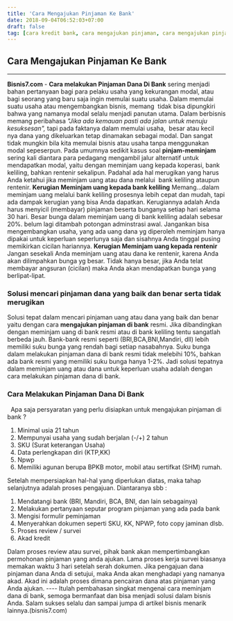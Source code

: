 ```yaml
---
title: 'Cara Mengajukan Pinjaman Ke Bank'
date: 2018-09-04T06:52:03+07:00
draft: false
tag: [cara kredit bank, cara mengajukan pinjaman, cara mengajukan pinjaman dana, Info, kredit bank, pinjaman dana, pinjaman dari bank]
---
```


## Cara Mengajukan Pinjaman Ke Bank
----

**Bisnis7.com** \- **Cara melakukan Pinjaman Dana Di Bank** sering menjadi bahan pertanyaan bagi para pelaku usaha yang kekurangan modal, atau bagi seorang yang baru saja ingin memulai suatu usaha. Dalam memulai suatu usaha atau mengembangkan bisnis, memang  tidak bisa dipungkiri bahwa yang namanya modal selalu menjadi panutan utama. Dalam berbisnis memang peribahasa _"Jika ada kemauan pasti ada jalan untuk menuju kesuksesan",_ tapi pada faktanya dalam memulai usaha,  besar atau kecil nya dana yang dikeluarkan tetap dinamakan sebagai modal. Dan sangat tidak mungkin bila kita memulai bisnis atau usaha tanpa menggunakan modal sepeserpun. Pada umumnya sedikit kasus soal **pinjam-meminjam** sering kali diantara para pedagang mengambil jalur alternatif untuk mendapatkan modal, yaitu dengan meminjam uang kepada koperasi, bank keliling, bahkan rentenir sekalipun. Padahal ada hal merugikan yang harus Anda ketahui jika meminjam uang atau dana melalui  bank keliling ataupun rentenir. **Kerugian Meminjam uang kepada bank keliling** Memang...dalam meminjam uang melalui bank keliling prosesnya lebih cepat dan mudah, tapi ada dampak kerugian yang bisa Anda dapatkan. Kerugiannya adalah Anda harus menyicil (membayar) pinjaman beserta bunganya setiap hari selama 30 hari. Besar bunga dalam meminjam uang di bank keliling adalah sebesar 20%. belum lagi ditambah potongan adminstrasi awal. Jangankan bisa mengembangkan usaha, yang ada uang dana yg diperoleh meminjam hanya dipakai untuk keperluan seperlunya saja dan sisahnya Anda tinggal pusing memikirkan cicilan hariannya. **Kerugian Meminjam uang kepada rentenir** Jangan sesekali Anda meminjam uang atau dana ke rentenir, karena Anda akan dilimpahkan bunga yg besar. Tidak hanya besar, jika Anda telat membayar angsuran (cicilan) maka Anda akan mendapatkan bunga yang berlipat-lipat.

### Solusi mencari pinjaman dana yang baik dan benar serta tidak merugikan

Solusi tepat dalam mencari pinjaman uang atau dana yang baik dan benar yaitu dengan cara **mengajukan pinjaman di bank** resmi. Jika dibandingkan dengan meminjam uang di bank resmi atau di bank keliling tentu sangatlah berbeda jauh. Bank-bank resmi seperti (BRI,BCA,BNI,Mandiri, dll) lebih memiliki suku bunga yang rendah bagi setiap nasabahnya. Suku bunga dalam melakukan pinjaman dana di bank resmi tidak melebihi 10%, bahkan ada bank resmi yang memiliki suku bunga hanya 1-2%. Jadi solusi tepatnya dalam meminjam uang atau dana untuk keperluan usaha adalah dengan cara melakukan pinjaman dana di bank.

### Cara Melakukan Pinjaman Dana Di Bank

  Apa saja persyaratan yang perlu disiapkan untuk mengajukan pinjaman di bank ?

1.  Minimal usia 21 tahun
2.  Mempunyai usaha yang sudah berjalan (-/+) 2 tahun
3.  SKU (Surat keterangan Usaha)
4.  Data perlengkapan diri (KTP,KK)
5.  Npwp
6.  Memiliki agunan berupa BPKB motor, mobil atau sertifkat (SHM) rumah.

Setelah mempersiapkan hal-hal yang diperlukan diatas, maka tahap selanjutnya adalah proses pengajuan. Diantaranya sbb :

1.  Mendatangi bank (BRI, Mandiri, BCA, BNI, dan lain sebagainya)
2.  Melakukan pertanyaan seputar program pinjaman yang ada pada bank
3.  Mengisi formulir peminjaman
4.  Menyerahkan dokumen seperti SKU, KK, NPWP, foto copy jaminan dlsb.
5.  Proses review / survei
6.  Akad kredit

Dalam proses review atau survei, pihak bank akan mempertimbangkan permohonan pinjaman yang anda ajukan. Lama proses kerja survei biasanya memakan waktu 3 hari setelah serah dokumen. Jika pengajuan dana pinjaman dana Anda di setujui, maka Anda akan menghadapi yang namanya akad. Akad ini adalah proses dimana pencairan dana atas pinjaman yang Anda ajukan. ---- Itulah pembahasan singkat mengenai cara meminjam dana di bank, semoga bermanfaat dan bisa menjadi solusi dalam bisnis Anda. Salam sukses selalu dan sampai jumpa di artikel bisnis menarik lainnya.(bisnis7.com)